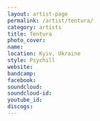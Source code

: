 ```yaml
---
layout: artist-page
permalink: /artist/tentura/
category: artists
title: Tentura
photo_cover: 
name: 
location: Kyiv, Ukraine
style: Psychill
website: 
bandcamp: 
facebook: 
soundcloud: 
soundcloud-id: 
youtube_id: 
discogs: 
---
```

